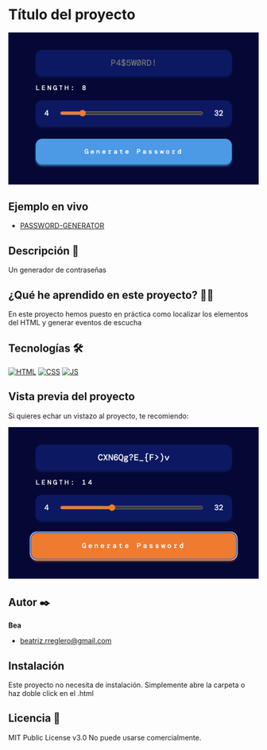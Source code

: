# Título del proyecto

![Imagen del proyecto](https://raw.githubusercontent.com/BeatrizRodriguezReglero/password-generator-vite/main/src/assets/images/password-principal.png)

## Ejemplo en vivo

- [PASSWORD-GENERATOR](https://beatrizrodriguezreglero.github.io/password-generator-vite/)


## Descripción 📑

Un generador de contraseñas

## ¿Qué he aprendido en este proyecto? 🙇🏻

En este proyecto hemos puesto en práctica como localizar los elementos del HTML y generar eventos de escucha

## Tecnologías 🛠

<!-- Iconos sacados de: https://github.com/hendrasob/badges/blob/master/README.md y https://github.com/alexandresanlim/Badges4-README.md-Profile -->

[![HTML](https://img.shields.io/badge/HTML5-E34F26?style=for-the-badge&logo=html5&logoColor=white)](https://es.wikipedia.org/wiki/HTML5)
[![CSS](https://img.shields.io/badge/CSS3-1572B6?style=for-the-badge&logo=css3&logoColor=white)](https://es.wikipedia.org/wiki/CSS)
[![JS](https://img.shields.io/badge/JavaScript-F7DF1E?style=for-the-badge&logo=javascript&logoColor=black)](https://es.wikipedia.org/wiki/JavaScript)

## Vista previa del proyecto

Si quieres echar un vistazo al proyecto, te recomiendo:

![Captura del proyecto](https://raw.githubusercontent.com/BeatrizRodriguezReglero/password-generator-vite/main/src/assets/images/password-hover.png)



## Autor ✒️

**Bea**

- [beatriz.rreglero@gmail.com](beatriz.rreglero@gmail.com)



## Instalación

Este proyecto no necesita de instalación. Simplemente abre la carpeta o haz doble click en el .html

## Licencia 📄

MIT Public License v3.0
No puede usarse comercialmente.
